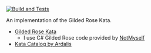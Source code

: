 [![Build and Tests](https://github.com/sdepouw/GildedRose-Feb2020/workflows/Build%20and%20Tests/badge.svg)](https://github.com/sdepouw/GildedRose-Feb2020/actions)

An implementation of the Gilded Rose Kata.
* [Gilded Rose Kata](https://github.com/ardalis/kata-catalog/blob/master/katas/Gilded%20Rose.md)
  * I use C# Gilded Rose code provided by [NotMyself](https://github.com/NotMyself/GildedRose)
* [Kata Catalog by Ardalis](https://github.com/ardalis/kata-catalog)
